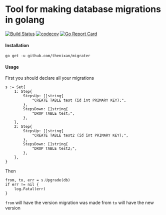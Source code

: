 # Tool for making database migrations in golang

[![Build Status](https://travis-ci.org/thenixan/migrater.svg?branch=master)](https://travis-ci.org/thenixan/migrater) 
[![codecov](https://codecov.io/gh/thenixan/migrater/branch/master/graph/badge.svg)](https://codecov.io/gh/thenixan/migrater)
[![Go Report Card](https://goreportcard.com/badge/github.com/thenixan/migrater)](https://goreportcard.com/report/github.com/thenixan/migrater)

#### Installation
```
go get -u github.com/thenixan/migrater
```

#### Usage

First you should declare all your migrations
```gotemplate
s := Set{
	1: Step{
		StepsUp: []string{
			"CREATE TABLE test (id int PRIMARY KEY);",
		},
		StepsDown: []string{
			"DROP TABLE test;",
		},
	},
	2: Step{
		StepsUp: []string{
			"CREATE TABLE test2 (id int PRIMARY KEY);",
		},
		StepsDown: []string{
			"DROP TABLE test2;",
		},
	},
}
```

Then
```gotemplate
from, to, err = s.Upgrade(db)
if err != nil {
	log.Fatal(err)
}
```

`from` will have the version migration was made from
`to` will have the new version